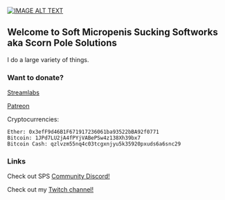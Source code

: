 [![IMAGE ALT TEXT](http://img.youtube.com/vi/nxbV3RsyQwI/0.jpg)](http://www.youtube.com/watch?v=nxbV3RsyQwI "Video Title")

## Welcome to Soft Micropenis Sucking Softworks aka Scorn Pole Solutions

I do a large variety of things.

### Want to donate?

[Streamlabs](https://streamlabs.com/scornpole)

[Patreon](https://patreon.com/scornpole)

Cryptocurrencies:
```
Ether: 0x3efF9d46B1F671917236061ba93522bBA92f0771
Bitcoin: 1JPd7LU2jA4fPYjVABePSw4z138Xh39bx7
Bitcoin Cash: qzlvzm55nq4c03tcgxnjyu5k35920pxuds6a6snc29
```


### Links
Check out SPS [Community Discord!](https://discord.gg/A99XCSJ)

Check out my [Twitch channel!](https://twitch.tv/scornpole/)

